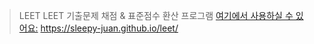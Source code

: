 > LEET
LEET 기출문제 채점 & 표준점수 환산 프로그램
[여기에서 사용하실 수 있어요:](https://sleepy-juan.github.io/leet/) https://sleepy-juan.github.io/leet/